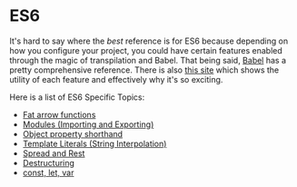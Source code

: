 # ES6
It's hard to say where the _best_ reference is for ES6 because depending on how
you configure your project, you could have certain features enabled through the
magic of transpilation and Babel. That being said,
[Babel](https://babeljs.io/learn-es2015/) has a pretty
comprehensive reference. There is also [this site](http:/-features.org/)
which shows the utility of each feature and effectively why it's so exciting.

Here is a list of ES6 Specific Topics:
- [Fat arrow functions](./fat-arrow-functions.md)
- [Modules (Importing and Exporting)](./modules.md)
- [Object property shorthand](./object-property-shorthand.md)
- [Template Literals (String Interpolation)](./string-interpolation.md)
- [Spread and Rest](./spread.md)
- [Destructuring](./destructuring.md)
- [const, let, var](./const-let-var.md)
